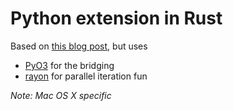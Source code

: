 # Python extension in Rust

Based on [this blog
post](https://developers.redhat.com/blog/2017/11/16/speed-python-using-rust/),
but uses

- [PyO3](https://github.com/pyo3/pyo3) for the bridging
- [rayon](https://docs.rs/rayon) for parallel iteration fun


_Note: Mac OS X specific_

